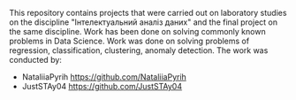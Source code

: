 This repository contains projects that were carried out on laboratory studies on the discipline "Інтелектуальний аналіз даних" and the final project on the same discipline. 
Work has been done on solving commonly known problems in Data Science. Work was done on solving problems of regression, classification, clustering, anomaly detection.
The work was conducted by:
- NataliiaPyrih  https://github.com/NataliiaPyrih
- JustSTAy04 https://github.com/JustSTAy04
